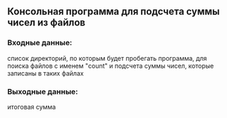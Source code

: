 Консольная программа для подсчета суммы чисел из файлов
-----------------------------------

### Входные данные:
список директорий, по которым будет пробегать программа, для поиска файлов с именем "count" и подсчета суммы чисел, которые записаны в таких файлах

### Выходные данные: 
итоговая сумма
